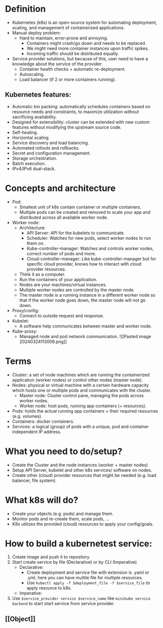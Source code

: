 # Definition
- Kubernetes (k8s) is an open-source system for automating deployment, scaling, and management of containerized applications.
- Manual deploy problem:
	- Hard to maintain, error-prone and annoying.
		- Containers might crash/go down and needs to be replaced.
		- We might need more container instances upon traffic spikes.
		- Incoming traffic should be distributed equally.
- Service provider solutions, but because of this, user need to have a knowledge about the service of the provider:
	- Container health checks + automatic re-deployment.
	- Autoscaling.
	- Load balancer (if 2 or more containers running).
## Kubernetes features:
- Automatic bin packing: automatically schedules containers based on resource needs and constraints, to maximize utilization without sacrificing availability.
- Designed for extensibility: cluster can be extended with new custom features without modifying the upstream source code.
- Self-healing.
- Horizontal scaling.
- Service discovery and load balancing.
- Automated rollouts and rollbacks.
- Secret and configuration management.
- Storage orchestration.
- Batch execution.
- IPv4/IPv6 dual-stack.
# Concepts and architecture
- Pod:
	- Smallest unit of k8s contain container or multiple containers.
	- Multiple pods can be created and removed to scale your app and distributed across all available worker node.
- Worker node:
	- Architecture:
		- API Server: API for the kubelets to communicate. 
		- Scheduler: Watches for new pods, select worker nodes to run them on.
		- Kube-controller-manager: Watches and controls worker nodes, correct number of pods and more.
		- Cloud-controller-manager: Like kube-controller-manager but for specific cloud provider, knows how to interact with cloud provider resources.
	- Think it as a computer.
	- Run the containers of your application.
	- Nodes are your machines/virtual instances.
	- Multiple worker nodes are controlled by the master node.
	- The master node is a running instance in a different worker node so that if the worker node goes down, the master node will not go down.
- Proxy/config:
	- Connect to outside request and response.
- Kubelet:
	- A software help communicates between master and worker node.
- Kube-proxy:
	- Managed node and pod network communication.
![[Pasted image 20240324113009.png]]
# Terms
- Cluster: a set of node machines which are running the containerized application (worker nodes) or control other nodes (master node).
- Nodes: physical or virtual machine with a certain hardware capacity which hosts one or multiple pods and communicates with the cluster.
	- Master node: Cluster control pane, managing the pods across worker nodes.
	- Worker node: host pods, running app containers (+ resources).
- Pods: holds the actual running app containers + their required resources (e.g. volumes).
- Containers: docker containers.
- Services: a logical (group) of pods with a unique, pod and container independent IP address.
# What you need to do/setup?
- Create the Cluster and the node instances (worker + master nodes)
- Setup API Server, kubelet and other k8s services/ software on nodes.
- Create other (cloud) provider resources that might be needed (e.g. load balancer, file system).
# What k8s will do?
- Create your objects (e.g. pods) and manage them.
- Monitor pods and re-create them, scale pods, ...
- K8s utilizes the provided (cloud) resources to apply your config/goals.
# How to build a kubernetest service:
1. Create image and push it to repository.
2. Start create service by file (Declarative) or by CLI (Imperative)
	- Declarative:
		- Create deployment and service file with extension is .yaml or .yml, here you can have multile file for multiple resources.
		- Use `kubectl apply -f $deployment_file -f $service_file` to apply resource to k8s.
	- Imperative:
3. Use `$service_provider service $service_name` like `minikube service backend` to start start service from service provider.
## [[Object]]